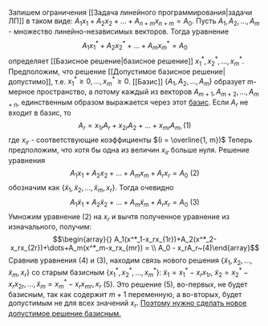 Запишем ограничения [[Задача линейного программирования|задачи ЛП]] в таком виде:
$A_1x_1 + A_2x_2 + \dots + A_{n+m}x_{n+m} = A_0$.
Пусть $A_1, A_2, \dots, A_m$ - множество линейно-независимых векторов. Тогда уравнение$$A_1x^*_1+A_2x^*_2+\dots+A_mx^*_m = A_0$$определяет [[Базисное решение|базисное решение]] $x_1^*, x_2^*, \dots, x_m^*$.
Предположим, что решение [[Допустимое базисное решение|допустимо]], т.е. $x_1^* \ge 0, \dots, x_m^* \ge 0$. [[Базис]] $\big\{A_1, A_2, \dots, A_m\big\}$ образует m-мерное пространство, а потому каждый из векторов $A_{m+1}, A_{m+2}, \dots, A_{m+n},$ единственным образом выражается через этот [базис](Базис).
Если $A_r$ не входит в базис, то $$A_r=x_{1r}A_r+x_{2r}A_2+\dots+x_{mr}A_m, (1)$$где $x_{ir}$ - соответствующие коэффициенты $(i = \overline{1, m})$
Теперь предположим, что хотя бы одна из величин $x_{ir}$ больше нуля.
Решение уравнения$$A_1x_{1}+A_2x_{2}+\dots+A_mx_{m} + A_rx_{r} = A_0~(2)$$обозначим как $\left\{\tilde{x}_1, \tilde{x}_2, \dots, \tilde{x}_m, x_r\right\}$. Тогда очевидно
$$A_1\tilde{x}_1+A_2\tilde{x}_2+\dots+A_m\tilde{x}_m + A_rx_r = A_0~(3)$$
Умножим уравнение (2) на $x_r$ и вычтя полученное уравнение из изначального, получим:$$\begin{array}{} A_1(x^*_1-x_rx_{1r})+A_2(x^*_2-x_rx_{2r})+\dots+A_m(x^*_m-x_rx_{mr}) = \\
	A_0 - x_rA_r~(4)\end{array}$$Сравнив уравнения (4) и (3), находим связь нового решения $\left\{\tilde{x}_1, \tilde{x}_2, \dots, \tilde{x}_m, x_r\right\}$ со старым базисным $\left\{x_1^*, x_2^*, \dots, x_m^*\right\}$:
$\tilde{x}_1 = x^*_1-x_rx_{1r},~\tilde{x}_2 = x^*_2-x_rx_{2r},\dots, \tilde{x}_m = x^*_m-x_rx_{mr}, x_r$ (5).
Это решение (5), во-первых, не будет базисным, так как содержит $m + 1$ переменную, а во-вторых, будет допустимым не для всех значений $x_r$.
[Поэтому нужно сделать новое допустимое решение базисным.](Удаление%20переменной%20и%20вектора%20из%20решения.md)

